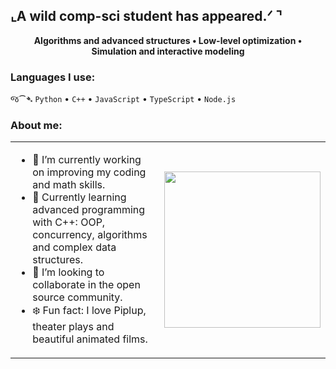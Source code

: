 ## ⌞A wild comp-sci student has appeared.ᐟ ⌝
<p align="center"><strong>Algorithms and advanced structures • Low-level optimization • Simulation and interactive modeling</strong></p>

### Languages I use:
જ⁀➴ `Python` • `C++` • `JavaScript` • `TypeScript` • `Node.js`

### About me:
<table>
  <tr>
    <td width="70%">
      
- 🔭 I’m currently working on improving my coding and math skills.  
- 🌊 Currently learning advanced programming with C++: OOP, concurrency, algorithms and complex data structures.  
- 🫧 I’m looking to collaborate in the open source community.  
- ❄️ Fun fact: I love Piplup, theater plays and beautiful animated films.  

</td>
    <td align="center">
      <img src="https://i.pinimg.com/originals/5f/1d/61/5f1d6140b7cbe5d520230b6fb7a3d815.gif" width="250"/>
    </td>
  </tr>
</table>
